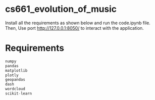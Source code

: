 # cs661_evolution_of_music
Install all the requirements as shown below and run the code.ipynb file. Then, 
Use port http://127.0.0.1:8050/ to interact with the application.
# Requirements
```python
numpy
pandas
matplotlib
plotly
geopandas
dash
wordcloud
scikit-learn
```
